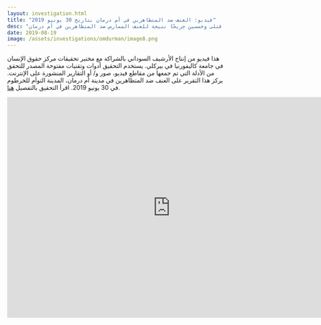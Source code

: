 ```yaml
---
layout: investigation.html
title: "فيديو: العنف ضد المتظاهرين في أم درمان بتاريخ 30 يونيو 2019"
desc: "ثمانية قتلى وخمسين جريحًا نتيجة للعنف الممارس ضد المتظاهرين في أم درمان"
date: 2019-08-19
image: /assets/investigations/omdurman/image8.png
---
```


هذا فيديو من إنتاج الأرشيف السوداني بالشراكة مع مختبر تحقيقات مركز حقوق الإنسان في جامعة كاليفورنيا في بيركلي. يستخدم التحقيق أدوات وتقنيات مفتوحة المصدر للتحقق من الأدلة التي تم جمعها من مقاطع فيديو، صور و/ أو التقارير المنشورة على الإنترنت. يركز هذا التقرير على العنف ضد المتظاهرين في مدينة أم درمان، المدينة التوأم للخرطوم في 30 يونيو 2019. اقرأ التحقيق بالتفصيل [هنا](https://sudanesearchive.org/ar/investigations/omdurman.html).

<iframe width="760" height="515" src="https://www.youtube.com/embed/hjqFEMcidRg" frameborder="0" allow="accelerometer; autoplay; encrypted-media; gyroscope; picture-in-picture" allowfullscreen></iframe>
